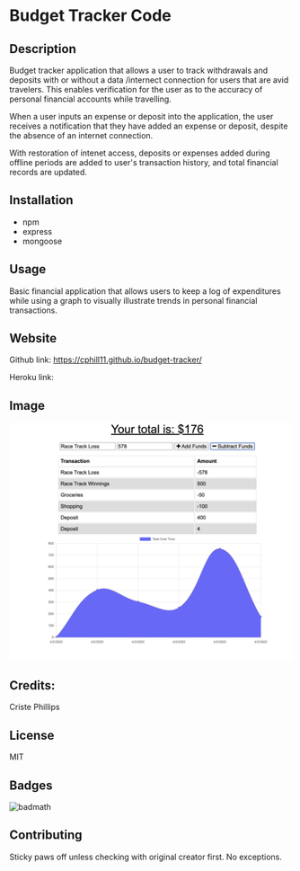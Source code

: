 # Budget Tracker Code

## Description

Budget tracker application that allows a user to track withdrawals and deposits with or without a data /internect connection for users that are avid travelers.  This enables verification for the user as to the accuracy of personal financial accounts while travelling. 

When a user inputs an expense or deposit into the application, the user receives a notification that they have added an expense or deposit, despite the absence of an internet connection.

With restoration of intenet access, deposits or expenses added during offline periods are added to user's transaction history, and total financial records are updated.


## Installation
* npm
* express
* mongoose

## Usage
Basic financial application that allows users to keep a log of expenditures while using a graph to visually illustrate trends in personal financial transactions.

## Website

Github link: https://cphill11.github.io/budget-tracker/

Heroku link: 

## Image

![Screenshot](/assets/images/screenshot.png)

## Credits:

Criste Phillips 

## License
MIT

## Badges
![badmath](https://img.shields.io/github/languages/top/nielsenjared/badmath)

## Contributing
Sticky paws off unless checking with original creator first.  No exceptions.